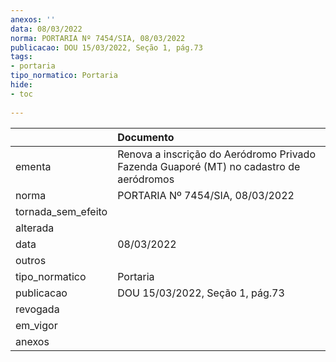 ```yaml
---
anexos: ''
data: 08/03/2022
norma: PORTARIA Nº 7454/SIA, 08/03/2022
publicacao: DOU 15/03/2022, Seção 1, pág.73
tags:
- portaria
tipo_normatico: Portaria
hide: 
- toc 
 
---
```


|                    | Documento                                                                              |
|:-------------------|:---------------------------------------------------------------------------------------|
| ementa             | Renova a inscrição do Aeródromo Privado Fazenda Guaporé (MT) no cadastro de aeródromos |
| norma              | PORTARIA Nº 7454/SIA, 08/03/2022                                                       |
| tornada_sem_efeito |                                                                                        |
| alterada           |                                                                                        |
| data               | 08/03/2022                                                                             |
| outros             |                                                                                        |
| tipo_normatico     | Portaria                                                                               |
| publicacao         | DOU 15/03/2022, Seção 1, pág.73                                                        |
| revogada           |                                                                                        |
| em_vigor           |                                                                                        |
| anexos             |                                                                                        |